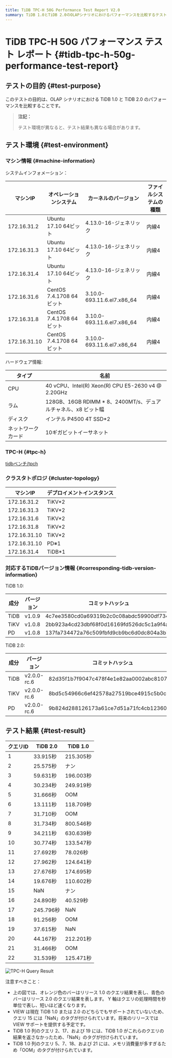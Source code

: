```yaml
---
title: TiDB TPC-H 50G Performance Test Report V2.0
summary: TiDB 1.0とTiDB 2.0のOLAPシナリオにおけるパフォーマンスを比較するテストの結果は次の通りです。テスト環境は異なるため、結果も異なる場合があります。TiDB 2.0の方が多くのクエリで高速である一方、TiDB 1.0は一部のクエリで結果を返さなかったり、メモリ消費が多すぎたりしました。将来のリリースではVIEWサポートを提供する予定です。
---
```


# TiDB TPC-H 50G パフォーマンス テスト レポート {#tidb-tpc-h-50g-performance-test-report}

## テストの目的 {#test-purpose}

このテストの目的は、OLAP シナリオにおける TiDB 1.0 と TiDB 2.0 のパフォーマンスを比較することです。

> **注記：**
>
> テスト環境が異なると、テスト結果も異なる場合があります。

## テスト環境 {#test-environment}

### マシン情報 {#machine-information}

システムインフォメーション：

| マシンIP        | オペレーションシステム           | カーネルのバージョン                 | ファイルシステムの種類 |
| ------------ | --------------------- | -------------------------- | ----------- |
| 172.16.31.2  | Ubuntu 17.10 64ビット    | 4.13.0-16-ジェネリック           | 内線4         |
| 172.16.31.3  | Ubuntu 17.10 64ビット    | 4.13.0-16-ジェネリック           | 内線4         |
| 172.16.31.4  | Ubuntu 17.10 64ビット    | 4.13.0-16-ジェネリック           | 内線4         |
| 172.16.31.6  | CentOS 7.4.1708 64ビット | 3.10.0-693.11.6.el7.x86_64 | 内線4         |
| 172.16.31.8  | CentOS 7.4.1708 64ビット | 3.10.0-693.11.6.el7.x86_64 | 内線4         |
| 172.16.31.10 | CentOS 7.4.1708 64ビット | 3.10.0-693.11.6.el7.x86_64 | 内線4         |

ハードウェア情報:

| タイプ       | 名前                                                |
| --------- | ------------------------------------------------- |
| CPU       | 40 vCPU、Intel(R) Xeon(R) CPU E5-2630 v4 @ 2.20GHz |
| ラム        | 128GB、16GB RDIMM * 8、2400MT/s、デュアルチャネル、x8 ビット幅    |
| ディスク      | インテル P4500 4T SSD*2                               |
| ネットワークカード | 10ギガビットイーサネット                                     |

### TPC-H {#tpc-h}

[tidbベンチ/tpch](https://github.com/pingcap/tidb-bench/tree/master/tpch)

### クラスタトポロジ {#cluster-topology}

| マシンIP        | デプロイメントインスタンス |
| ------------ | ------------- |
| 172.16.31.2  | TiKV*2        |
| 172.16.31.3  | TiKV*2        |
| 172.16.31.6  | TiKV*2        |
| 172.16.31.8  | TiKV*2        |
| 172.16.31.10 | TiKV*2        |
| 172.16.31.10 | PD※1          |
| 172.16.31.4  | TiDB*1        |

### 対応するTiDBバージョン情報 {#corresponding-tidb-version-information}

TiDB 1.0:

| 成分   | バージョン  | コミットハッシュ                                 |
| ---- | ------ | ---------------------------------------- |
| TiDB | v1.0.9 | 4c7ee3580cd0a69319b2c0c08abdc59900df7344 |
| TiKV | v1.0.8 | 2bb923a4cd23dbf68f0d16169fd526dc5c1a9f4a |
| PD   | v1.0.8 | 137fa734472a76c509fbfd9cb9bc6d0dc804a3b7 |

TiDB 2.0:

| 成分   | バージョン       | コミットハッシュ                                 |
| ---- | ----------- | ---------------------------------------- |
| TiDB | v2.0.0-rc.6 | 82d35f1b7f9047c478f4e1e82aa0002abc8107e7 |
| TiKV | v2.0.0-rc.6 | 8bd5c54966c6ef42578a27519bce4915c5b0c81f |
| PD   | v2.0.0-rc.6 | 9b824d288126173a61ce7d51a71fc4cb12360201 |

## テスト結果 {#test-result}

| クエリID | TiDB 2.0 | TiDB 1.0 |
| ----- | -------- | -------- |
| 1     | 33.915秒  | 215.305秒 |
| 2     | 25.575秒  | ナン       |
| 3     | 59.631秒  | 196.003秒 |
| 4     | 30.234秒  | 249.919秒 |
| 5     | 31.666秒  | OOM      |
| 6     | 13.111秒  | 118.709秒 |
| 7     | 31.710秒  | OOM      |
| 8     | 31.734秒  | 800.546秒 |
| 9     | 34.211秒  | 630.639秒 |
| 10    | 30.774秒  | 133.547秒 |
| 11    | 27.692秒  | 78.026秒  |
| 12    | 27.962秒  | 124.641秒 |
| 13    | 27.676秒  | 174.695秒 |
| 14    | 19.676秒  | 110.602秒 |
| 15    | NaN      | ナン       |
| 16    | 24.890秒  | 40.529秒  |
| 17    | 245.796秒 | NaN      |
| 18    | 91.256秒  | OOM      |
| 19    | 37.615秒  | NaN      |
| 20    | 44.167秒  | 212.201秒 |
| 21    | 31.466秒  | OOM      |
| 22    | 31.539秒  | 125.471秒 |

![TPC-H Query Result](https://docs-download.pingcap.com/media/images/docs/tpch-query-result.png)

注意すべきこと：

-   上の図では、オレンジ色のバーはリリース 1.0 のクエリ結果を表し、青色のバーはリリース 2.0 のクエリ結果を表します。 Y 軸はクエリの処理時間を秒単位で表し、短いほど速くなります。
-   VIEW は現在 TiDB 1.0 または 2.0 のどちらでもサポートされていないため、クエリ 15 には「NaN」のタグが付けられています。将来のリリースでは VIEW サポートを提供する予定です。
-   TiDB 1.0 列のクエリ 2、17、および 19 には、TiDB 1.0 がこれらのクエリの結果を返さなかったため、「NaN」のタグが付けられています。
-   TiDB 1.0 列のクエリ 5、7、18、および 21 には、メモリ消費量が多すぎるため「OOM」のタグが付けられています。
